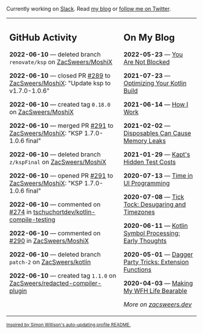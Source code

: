 Currently working on [Slack](https://slack.com/). Read [my blog](https://zacsweers.dev/) or [follow me on Twitter](https://twitter.com/ZacSweers).

<table><tr><td valign="top" width="60%">

## GitHub Activity
<!-- githubActivity starts -->
**2022-06-10** — deleted branch `renovate/ksp` on [ZacSweers/MoshiX](https://github.com/ZacSweers/MoshiX)

**2022-06-10** — closed PR [#289](https://github.com/ZacSweers/MoshiX/pull/289) to [ZacSweers/MoshiX](https://github.com/ZacSweers/MoshiX): "Update ksp to v1.7.0-1.0.6"

**2022-06-10** — created tag `0.18.0` on [ZacSweers/MoshiX](https://github.com/ZacSweers/MoshiX)

**2022-06-10** — merged PR [#291](https://github.com/ZacSweers/MoshiX/pull/291) to [ZacSweers/MoshiX](https://github.com/ZacSweers/MoshiX): "KSP 1.7.0-1.0.6 final"

**2022-06-10** — deleted branch `z/kspFinal` on [ZacSweers/MoshiX](https://github.com/ZacSweers/MoshiX)

**2022-06-10** — opened PR [#291](https://github.com/ZacSweers/MoshiX/pull/291) to [ZacSweers/MoshiX](https://github.com/ZacSweers/MoshiX): "KSP 1.7.0-1.0.6 final"

**2022-06-10** — commented on [#274](https://github.com/tschuchortdev/kotlin-compile-testing/issues/274#issuecomment-1152442526) in [tschuchortdev/kotlin-compile-testing](https://github.com/tschuchortdev/kotlin-compile-testing)

**2022-06-10** — commented on [#290](https://github.com/ZacSweers/MoshiX/issues/290#issuecomment-1152438710) in [ZacSweers/MoshiX](https://github.com/ZacSweers/MoshiX)

**2022-06-10** — deleted branch `patch-2` on [ZacSweers/kotlin](https://github.com/ZacSweers/kotlin)

**2022-06-10** — created tag `1.1.0` on [ZacSweers/redacted-compiler-plugin](https://github.com/ZacSweers/redacted-compiler-plugin)
<!-- githubActivity ends -->
</td><td valign="top" width="40%">

## On My Blog
<!-- blog starts -->
**2022-05-23** — [You Are Not Blocked](https://www.zacsweers.dev/you-are-not-blocked/)

**2021-07-23** — [Optimizing Your Kotlin Build](https://www.zacsweers.dev/optimizing-your-kotlin-build/)

**2021-06-14** — [How I Work](https://www.zacsweers.dev/how-i-work/)

**2021-02-02** — [Disposables Can Cause Memory Leaks](https://www.zacsweers.dev/disposables-can-cause-memory-leaks/)

**2021-01-29** — [Kapt's Hidden Test Costs](https://www.zacsweers.dev/kapts-hidden-test-costs/)

**2020-07-13** — [Time in UI Programming](https://www.zacsweers.dev/time-in-ui/)

**2020-07-08** — [Tick Tock: Desugaring and Timezones](https://www.zacsweers.dev/ticktock-desugaring-timezones/)

**2020-06-11** — [Kotlin Symbol Processing: Early Thoughts](https://www.zacsweers.dev/kotlin-symbol-processor-early-thoughts/)

**2020-05-01** — [Dagger Party Tricks: Extension Functions](https://www.zacsweers.dev/dagger-party-tricks-extension-functions/)

**2020-04-03** — [Making My WFH Life Bearable](https://www.zacsweers.dev/making-wfh-life-bearable/)
<!-- blog ends -->
_More on [zacsweers.dev](https://zacsweers.dev/)_
</td></tr></table>

<sub><a href="https://simonwillison.net/2020/Jul/10/self-updating-profile-readme/">Inspired by Simon Willison's auto-updating profile README.</a></sub>